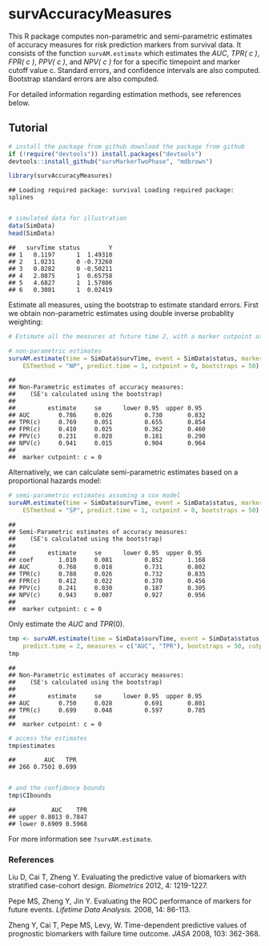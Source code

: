 survAccuracyMeasures
=============================================

This R package computes non-parametric and semi-parametric estimates of accuracy measures for risk prediction markers from survival data. It consists of the function `survAM.estimate` which estimates the *AUC*, *TPR( c )*, *FPR( c )*, *PPV( c )*, and *NPV( c )* for for a specific timepoint and marker cutoff value c. Standard errors, and confidence intervals are also computed. Bootstrap standard errors are also computed. 

For detailed information regarding estimation methods, see references below. 



## Tutorial



```r
# install the package from github download the package from github
if (!require("devtools")) install.packages("devtools")
devtools::install_github("survMarkerTwoPhase", "mdbrown")
```



```r
library(survAccuracyMeasures)
```

```
## Loading required package: survival Loading required package: splines
```

```r

# simulated data for illustration
data(SimData)
head(SimData)
```

```
##   survTime status        Y
## 1   0.1197      1  1.49310
## 2   1.0231      0 -0.73260
## 3   0.8282      0 -0.50211
## 4   2.0875      1  0.65758
## 5   4.6827      1  1.57806
## 6   0.3001      1  0.02419
```



Estimate all measures, using the bootstrap to estimate standard errors. First we obtain non-parametric estimates using double inverse probablity weighting:


```r
# Estimate all the measures at future time 2, with a marker cutpoint at 0.

# non-parametric estimates
survAM.estimate(time = SimData$survTime, event = SimData$status, marker = SimData$Y, 
    ESTmethod = "NP", predict.time = 1, cutpoint = 0, bootstraps = 50)
```

```
## 
## Non-Parametric estimates of accuracy measures:
##    (SE's calculated using the bootstrap)
## 
##         estimate     se      lower 0.95  upper 0.95
## AUC        0.786     0.026         0.730       0.832 
## TPR(c)     0.769     0.051         0.655       0.854 
## FPR(c)     0.410     0.025         0.362       0.460 
## PPV(c)     0.231     0.028         0.181       0.290 
## NPV(c)     0.941     0.015         0.904       0.964 
## 
##  marker cutpoint: c = 0
```


Alternatively, we can calculate semi-parametric estimates based on a proportional hazards model:



```r
# semi-parametric estimates assuming a cox model
survAM.estimate(time = SimData$survTime, event = SimData$status, marker = SimData$Y, 
    ESTmethod = "SP", predict.time = 1, cutpoint = 0, bootstraps = 50)
```

```
## 
## Semi-Parametric estimates of accuracy measures:
##    (SE's calculated using the bootstrap)
## 
##         estimate     se      lower 0.95  upper 0.95
## coef       1.010     0.081         0.852       1.168 
## AUC        0.768     0.018         0.731       0.802 
## TPR(c)     0.788     0.026         0.732       0.835 
## FPR(c)     0.412     0.022         0.370       0.456 
## PPV(c)     0.241     0.030         0.187       0.305 
## NPV(c)     0.943     0.007         0.927       0.956 
## 
##  marker cutpoint: c = 0
```




Only estimate the $AUC$ and $TPR(0)$. 


```r
tmp <- survAM.estimate(time = SimData$survTime, event = SimData$status, marker = SimData$Y, 
    predict.time = 2, measures = c("AUC", "TPR"), bootstraps = 50, cutpoint = 0)
tmp
```

```
## 
## Non-Parametric estimates of accuracy measures:
##    (SE's calculated using the bootstrap)
## 
##         estimate     se      lower 0.95  upper 0.95
## AUC        0.750     0.028         0.691       0.801 
## TPR(c)     0.699     0.048         0.597       0.785 
## 
##  marker cutpoint: c = 0
```



```r
# access the estimates
tmp$estimates
```

```
##        AUC   TPR
## 266 0.7501 0.699
```

```r

# and the confidence bounds
tmp$CIbounds
```

```
##          AUC    TPR
## upper 0.8013 0.7847
## lower 0.6909 0.5968
```


For more information see `?survAM.estimate`. 


### References
Liu D, Cai T, Zheng Y. Evaluating the predictive value of biomarkers with stratified case-cohort design. *Biometrics* 2012, 4: 1219-1227.

Pepe MS, Zheng Y, Jin Y. Evaluating the ROC performance of markers for future events. *Lifetime Data Analysis.* 2008, 14: 86-113.

Zheng Y, Cai T, Pepe MS, Levy, W. Time-dependent predictive values of prognostic biomarkers with failure time outcome. *JASA* 2008, 103: 362-368.














